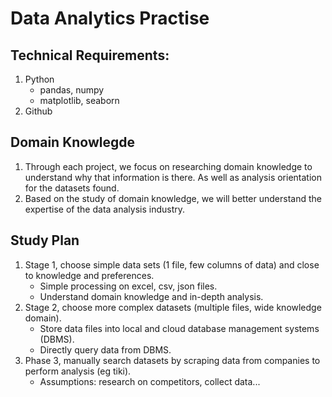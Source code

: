 # Data Analytics Practise

## Technical Requirements:

1. Python
   - pandas, numpy
   - matplotlib, seaborn
2. Github

## Domain Knowlegde

1. Through each project, we focus on researching domain knowledge to understand why that information is there. As well as analysis orientation for the datasets found.
2. Based on the study of domain knowledge, we will better understand the expertise of the data analysis industry.

## Study Plan

1. Stage 1, choose simple data sets (1 file, few columns of data) and close to knowledge and preferences.
   - Simple processing on excel, csv, json files.
   - Understand domain knowledge and in-depth analysis.
2. Stage 2, choose more complex datasets (multiple files, wide knowledge domain).
   - Store data files into local and cloud database management systems (DBMS).
   - Directly query data from DBMS.
3. Phase 3, manually search datasets by scraping data from companies to perform analysis (eg tiki).
   - Assumptions: research on competitors, collect data...
